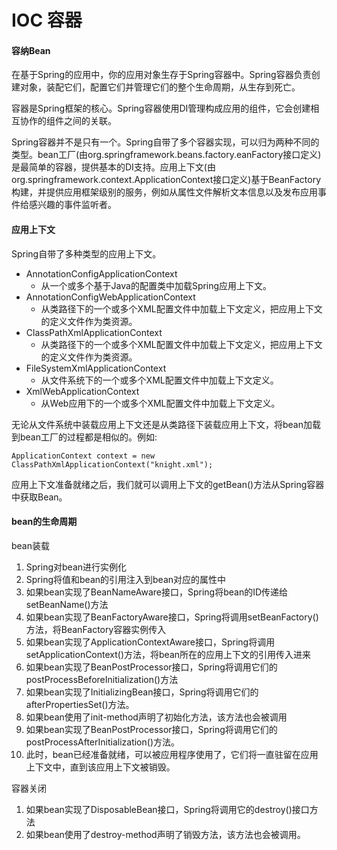 # IOC 容器

#### 容纳Bean

在基于Spring的应用中，你的应用对象生存于Spring容器中。Spring容器负责创建对象，装配它们，配置它们并管理它们的整个生命周期，从生存到死亡。

容器是Spring框架的核心。Spring容器使用DI管理构成应用的组件，它会创建相互协作的组件之间的关联。

Spring容器并不是只有一个。Spring自带了多个容器实现，可以归为两种不同的类型。bean工厂\(由org.springframework.beans.factory.eanFactory接口定义\)是最简单的容器，提供基本的DI支持。应用上下文\(由org.springframework.context.ApplicationContext接口定义\)基于BeanFactory构建，并提供应用框架级别的服务，例如从属性文件解析文本信息以及发布应用事件给感兴趣的事件监听者。

#### 应用上下文

Spring自带了多种类型的应用上下文。

* AnnotationConfigApplicationContext
  * 从一个或多个基于Java的配置类中加载Spring应用上下文。
* AnnotationConfigWebApplicationContext
  * 从类路径下的一个或多个XML配置文件中加载上下文定义，把应用上下文的定义文件作为类资源。
* ClassPathXmlApplicationContext
  * 从类路径下的一个或多个XML配置文件中加载上下文定义，把应用上下文的定义文件作为类资源。
* FileSystemXmlApplicationContext
  * 从文件系统下的一个或多个XML配置文件中加载上下文定义。
* XmlWebApplicationContext
  * 从Web应用下的一个或多个XML配置文件中加载上下文定义。

无论从文件系统中装载应用上下文还是从类路径下装载应用上下文，将bean加载到bean工厂的过程都是相似的。例如:

```text
ApplicationContext context = new ClassPathXmlApplicationContext("knight.xml");
```

应用上下文准备就绪之后，我们就可以调用上下文的getBean\(\)方法从Spring容器中获取Bean。

#### bean的生命周期

bean装载

1. Spring对bean进行实例化
2. Spring将值和bean的引用注入到bean对应的属性中
3. 如果bean实现了BeanNameAware接口，Spring将bean的ID传递给setBeanName\(\)方法
4. 如果bean实现了BeanFactoryAware接口，Spring将调用setBeanFactory\(\)方法，将BeanFactory容器实例传入
5. 如果bean实现了ApplicationContextAware接口，Spring将调用setApplicationContext\(\)方法，将bean所在的应用上下文的引用传入进来
6. 如果bean实现了BeanPostProcessor接口，Spring将调用它们的postProcessBeforeInitialization\(\)方法
7. 如果bean实现了InitializingBean接口，Spring将调用它们的afterPropertiesSet\(\)方法。
8. 如果bean使用了init-method声明了初始化方法，该方法也会被调用
9. 如果bean实现了BeanPostProcessor接口，Spring将调用它们的postProcessAfterInitialization\(\)方法。
10. 此时，bean已经准备就绪，可以被应用程序使用了，它们将一直驻留在应用上下文中，直到该应用上下文被销毁。

容器关闭

1. 如果bean实现了DisposableBean接口，Spring将调用它的destroy\(\)接口方法
2. 如果bean使用了destroy-method声明了销毁方法，该方法也会被调用。

